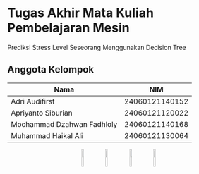 # Tugas Akhir Mata Kuliah Pembelajaran Mesin

<p>Prediksi Stress Level Seseorang Menggunakan Decision Tree<p>

## Anggota Kelompok

| Nama                       | NIM            |
| -------------------------- | -------------- |
| Adri Audifirst             | 24060121140152 |
| Apriyanto Siburian         | 24060121120022 |
| Mochammad Dzahwan Fadhloly | 24060121140168 |
| Muhammad Haikal Ali        | 24060121130064 |

<p align="center">
<img src="https://github.com/hanyaseorangpelajar.png" width="10%" height="10%"/>
<img src="https://github.com/mdzahwan21.png" width="10%" height="10%"/>
<img src="https://github.com/haikalassegaf.png" width="10%" height="10%"/>
<img src="https://github.com/aprilrian.png" width="10%" height="10%"/>
</p>
